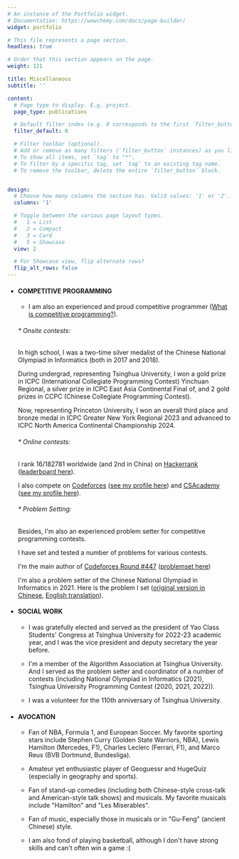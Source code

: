 ```yaml
---
# An instance of the Portfolio widget.
# Documentation: https://wowchemy.com/docs/page-builder/
widget: portfolio

# This file represents a page section.
headless: true

# Order that this section appears on the page.
weight: 121

title: Miscellaneous
subtitle: ''

content:
  # Page type to display. E.g. project.
  page_type: publications

  # Default filter index (e.g. 0 corresponds to the first `filter_button` instance below).
  filter_default: 0

  # Filter toolbar (optional).
  # Add or remove as many filters (`filter_button` instances) as you like.
  # To show all items, set `tag` to "*".
  # To filter by a specific tag, set `tag` to an existing tag name.
  # To remove the toolbar, delete the entire `filter_button` block.


design:
  # Choose how many columns the section has. Valid values: '1' or '2'.
  columns: '1'

  # Toggle between the various page layout types.
  #   1 = List
  #   2 = Compact
  #   3 = Card
  #   5 = Showcase
  view: 2

  # For Showcase view, flip alternate rows?
  flip_alt_rows: false
---
```



* #### **COMPETITIVE PROGRAMMING**

  * I am also an experienced and proud competitive programmer ([What is competitive programming?](https://en.wikipedia.org/wiki/Competitive_programming)).

  ###### * Onsite contests:  
  
    In high school, I was a two-time silver medalist of the Chinese National Olympiad in Informatics (both in 2017 and 2018). 
  
    During undergrad, representing Tsinghua University, I won a gold prize in ICPC (International Collegiate Programming Contest) Yinchuan Regional, a silver prize in ICPC East Asia Continental Final of, and 2 gold prizes in CCPC (Chinese Collegiate Programming Contest). 
  
    Now, representing Princeton University, I won an overall third place and bronze medal in ICPC Greater New York Regional 2023 and advanced to ICPC North America Continental Championship 2024.

  ######  * Online contests:
  
    I rank 16/182781 worldwide (and 2nd in China) on [Hackerrank](https://www.hackerrank.com/) ([leaderboard here](https://www.hackerrank.com/leaderboard)).  
  
    I also compete on [Codeforces](https://codeforces.com/) ([see my profile here](https://codeforces.com/profile/Marco_L_T)) and [CSAcademy](https://csacademy.com/) ([see my profile here](https://csacademy.com/user/Marco_L_T)).

  ######  * Problem Setting:
  
    Besides, I'm also an experienced problem setter for competitive programming contests. 
  
    I have set and tested a number of problems for various contests.
  
    I'm the main author of [Codeforces Round #447](https://codeforces.com/blog/entry/55858) ([problemset here](https://codeforces.com/contest/894)) 
  
    I'm also a problem setter of the Chinese National Olympiad in Informatics in 2021. Here is the problem I set ([original version in Chinese](https://uoj.ac/problem/676), [English translation](https://www.acmicpc.net/problem/25068)). 

    

* #### **SOCIAL WORK**

  * I was gratefully elected and served as the president of Yao Class Students' Congress at Tsinghua University for 2022-23 academic year, and I was the vice president and deputy secretary the year before.

  * I'm a member of the Algorithm Association at Tsinghua University. And I served as the problem setter and coordinator of a number of contests (including National Olympiad in Informatics (2021), Tsinghua University Programming Contest (2020, 2021, 2022)).

  * I was a volunteer for the 110th anniversary of Tsinghua University.

    

* #### AVOCATION

  * Fan of NBA, Formula 1, and European Soccer. My favorite sporting stars include Stephen Curry (Golden State Warriors, NBA), Lewis Hamilton (Mercedes, F1), Charles Leclerc (Ferrari, F1), and Marco Reus (BVB Dortmund, Bundesliga). 
  
  * Amateur yet enthusiastic player of Geoguessr and HugeQuiz (especially in geography and sports).
  
   * Fan of stand-up comedies (including both Chinese-style cross-talk and American-style talk shows) and musicals. My favorite musicals include "Hamilton" and "Les Miserables".
  
  * Fan of music, especially those in musicals or in "Gu-Feng" (ancient Chinese) style.
  
  * I am also fond of playing basketball, although I don't have strong skills and can't often win a game :(